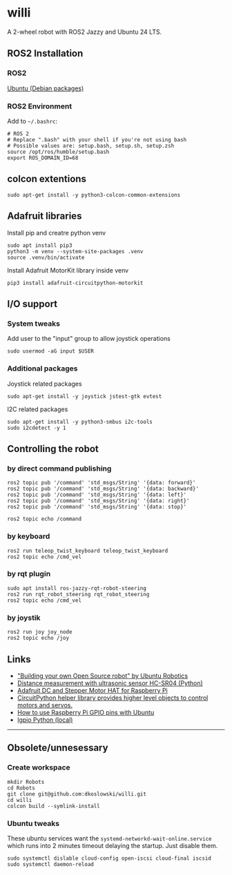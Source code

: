 # willi
A 2-wheel robot with ROS2 Jazzy and Ubuntu 24 LTS.

## ROS2 Installation
### ROS2
[Ubuntu (Debian packages)](https://docs.ros.org/en/jazzy/Installation/Ubuntu-Install-Debians.html)

### ROS2 Environment
Add to `~/.bashrc`:
```
# ROS 2
# Replace ".bash" with your shell if you're not using bash
# Possible values are: setup.bash, setup.sh, setup.zsh
source /opt/ros/humble/setup.bash
export ROS_DOMAIN_ID=68
```
## colcon extentions
```
sudo apt-get install -y python3-colcon-common-extensions
```

## Adafruit libraries
Install pip and creatre python venv
```
sudo apt install pip3
python3 -m venv --system-site-packages .venv
source .venv/bin/activate
```
Install Adafruit MotorKit library inside venv
```
pip3 install adafruit-circuitpython-motorkit
```

## I/O support
### System tweaks
Add user to the "input" group to allow joystick operations
```
sudo usermod -aG input $USER
```
### Additional packages
Joystick related packages
```
sudo apt-get install -y joystick jstest-gtk evtest
```
I2C related packages
```
sudo apt-get install -y python3-smbus i2c-tools
sudo i2cdetect -y 1

```

## Controlling the robot
### by direct command publishing
```
ros2 topic pub '/command' 'std_msgs/String' '{data: forward}'
ros2 topic pub '/command' 'std_msgs/String' '{data: backward}'
ros2 topic pub '/command' 'std_msgs/String' '{data: left}'
ros2 topic pub '/command' 'std_msgs/String' '{data: right}'
ros2 topic pub '/command' 'std_msgs/String' '{data: stop}'

ros2 topic echo /command
```
### by keyboard
```
ros2 run teleop_twist_keyboard teleop_twist_keyboard
ros2 topic echo /cmd_vel
```

### by rqt plugin
```
sudo apt install ros-jazzy-rqt-robot-steering
ros2 run rqt_robot_steering rqt_robot_steering
ros2 topic echo /cmd_vel
```

### by joystik
```
ros2 run joy joy_node
ros2 topic echo /joy
```

## Links
- ["Building your own Open Source robot" by Ubuntu Robotics](https://youtube.com/playlist?list=PL_2PosskAdC25idJVMLOhu-4VAn8OYkQ1)
- [Distance measurement with ultrasonic sensor HC-SR04 (Python)](https://wiki.ros.org/Drivers/Tutorials/DistanceMeasurementWithUltrasonicSensorHC-SR04Python)
- [Adafruit DC and Stepper Motor HAT for Raspberry Pi](https://learn.adafruit.com/adafruit-dc-and-stepper-motor-hat-for-raspberry-pi)
- [CircuitPython helper library provides higher level objects to control motors and servos.](https://pypi.org/project/adafruit-circuitpython-motor/)
- [How to use Raspberry Pi GPIO pins with Ubuntu](https://ubuntu.com/tutorials/gpio-on-raspberry-pi)
- [lgpio Python (local)](https://abyz.me.uk/lg/py_lgpio.html)

---

## Obsolete/unnesessary

### Create workspace
```
mkdir Robots
cd Robots
git clone git@github.com:dkoslowski/willi.git
cd willi
colcon build --symlink-install
```

### Ubuntu tweaks
These ubuntu services want the `systemd-networkd-wait-online.service` which runs into 2 minutes timeout delaying the startup. Just disable them.
```
sudo systemctl dislable cloud-config open-iscsi cloud-final iscsid
sudo systemctl daemon-reload
```

